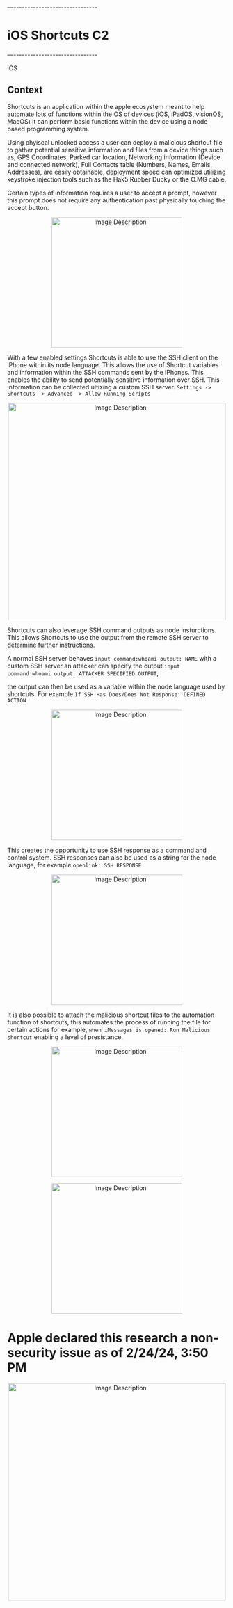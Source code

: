 —------------------------------
# iOS Shortcuts C2
—------------------------------

iOS

## Context

Shortcuts is an application within the apple ecosystem meant to help automate lots of functions within the OS of devices (iOS, iPadOS, visionOS, MacOS) it can perform basic functions within the device using a node based programming system. 

Using phyiscal unlocked access a user can deploy a malicious shortcut file to gather potential sensitive information and files from a device things such as, GPS Coordinates, Parked car location, Networking information (Device and connected network), Full Contacts table (Numbers, Names, Emails, Addresses), are easily obtainable, deployment speed can optimized utilizing keystroke injection tools such as the Hak5 Rubber Ducky or the O.MG cable. 

Certain types of information requires a user to accept a prompt, however this prompt does not require any authentication past physically touching the accept button. 

<p align="center">
  <img src="https://github.com/user-attachments/assets/4cd86174-25b6-40bb-9d3f-c72b9dea60ee" alt="Image Description" width="300" height="auto">
</p>

With a few enabled settings Shortcuts is able to use the SSH client on the iPhone within its node language. This allows the use of Shortcut variables and information within the SSH commands sent by the iPhones. This enables the ability to send potentially sensitive information over SSH. This information can be collected ultizing a custom SSH server. 
`Settings -> Shortcuts -> Advanced -> Allow Running Scripts`

<p align="center">
<img src="https://github.com/Peaakss/iOS-C2-BETA/assets/115900893/62c9a031-f8be-4dd0-ad6b-a86dd8159a56" alt="Image Description" width="500" height="auto">
</p>

Shortcuts can also leverage SSH command outputs as node insturctions. This allows Shortcuts to use the output from the remote SSH server to determine further instructions. 

A normal SSH server behaves `input command:whoami output: NAME` with a custom SSH server an attacker can specify the output `input command:whoami output: ATTACKER SPECIFIED OUTPUT`, 

the output can then be used as a variable within the node language used by shortcuts. For example `If SSH Has Does/Does Not Response: DEFINED ACTION`
<p align="center">
  <img src="https://github.com/user-attachments/assets/912d53d1-06e4-41a1-8dcf-dea5d57d40cd" alt="Image Description" width="300" height="auto">
</p>

This creates the opportunity to use SSH response as a command and control system. SSH responses can also be used as a string for the node language, for example `openlink: SSH RESPONSE` 

<p align="center">
  <img src="https://github.com/user-attachments/assets/36abe184-7a63-4112-ba86-6a8ac94f4954" alt="Image Description" width="300" height="auto">
</p>

It is also possible to attach the malicious shortcut files to the automation function of shortcuts, this automates the process of running the file for certain actions for example, `when iMessages is opened: Run Malicious shortcut` enabling a level of presistance. 

<p align="center">
  <img src="https://github.com/user-attachments/assets/ff09cce5-0d3d-4862-95db-e0eb35eb43c5" alt="Image Description" width="300" height="auto">
</p>

<p align="center">
  <img src="https://github.com/user-attachments/assets/53b2c751-efc5-4430-81a8-ba06927b42b4" alt="Image Description" width="300" height="auto">
</p>

# Apple declared this research a non-security issue as of 2/24/24, 3:50 PM

<p align="center">
<img src="https://github.com/Peaakss/iOS-C2-BETA/assets/115900893/483212b1-8b66-4eb8-8880-89fdeb823347" alt="Image Description" width="500" height="auto">
</p>





